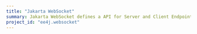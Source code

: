 ```yaml
---
title: "Jakarta WebSocket"
summary: Jakarta WebSocket defines a API for Server and Client Endpoints for the WebSocket protocol (RFC6455).
project_id: "ee4j.websocket"
---
```

